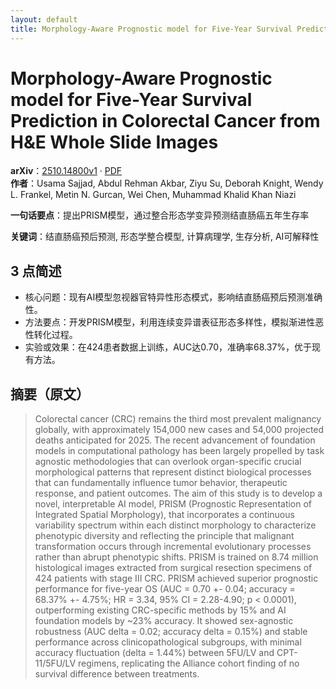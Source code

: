 ```yaml
---
layout: default
title: Morphology-Aware Prognostic model for Five-Year Survival Prediction in Colorectal Cancer from H&E Whole Slide Images
---
```


# Morphology-Aware Prognostic model for Five-Year Survival Prediction in Colorectal Cancer from H&E Whole Slide Images
**arXiv**：[2510.14800v1](https://arxiv.org/abs/2510.14800) · [PDF](https://arxiv.org/pdf/2510.14800.pdf)  
**作者**：Usama Sajjad, Abdul Rehman Akbar, Ziyu Su, Deborah Knight, Wendy L. Frankel, Metin N. Gurcan, Wei Chen, Muhammad Khalid Khan Niazi  

**一句话要点**：提出PRISM模型，通过整合形态学变异预测结直肠癌五年生存率

**关键词**：结直肠癌预后预测, 形态学整合模型, 计算病理学, 生存分析, AI可解释性

## 3 点简述
- 核心问题：现有AI模型忽视器官特异性形态模式，影响结直肠癌预后预测准确性。
- 方法要点：开发PRISM模型，利用连续变异谱表征形态多样性，模拟渐进性恶性转化过程。
- 实验或效果：在424患者数据上训练，AUC达0.70，准确率68.37%，优于现有方法。

## 摘要（原文）

> Colorectal cancer (CRC) remains the third most prevalent malignancy globally,
> with approximately 154,000 new cases and 54,000 projected deaths anticipated
> for 2025. The recent advancement of foundation models in computational
> pathology has been largely propelled by task agnostic methodologies that can
> overlook organ-specific crucial morphological patterns that represent distinct
> biological processes that can fundamentally influence tumor behavior,
> therapeutic response, and patient outcomes. The aim of this study is to develop
> a novel, interpretable AI model, PRISM (Prognostic Representation of Integrated
> Spatial Morphology), that incorporates a continuous variability spectrum within
> each distinct morphology to characterize phenotypic diversity and reflecting
> the principle that malignant transformation occurs through incremental
> evolutionary processes rather than abrupt phenotypic shifts. PRISM is trained
> on 8.74 million histological images extracted from surgical resection specimens
> of 424 patients with stage III CRC. PRISM achieved superior prognostic
> performance for five-year OS (AUC = 0.70 +- 0.04; accuracy = 68.37% +- 4.75%;
> HR = 3.34, 95% CI = 2.28-4.90; p < 0.0001), outperforming existing CRC-specific
> methods by 15% and AI foundation models by ~23% accuracy. It showed
> sex-agnostic robustness (AUC delta = 0.02; accuracy delta = 0.15%) and stable
> performance across clinicopathological subgroups, with minimal accuracy
> fluctuation (delta = 1.44%) between 5FU/LV and CPT-11/5FU/LV regimens,
> replicating the Alliance cohort finding of no survival difference between
> treatments.

